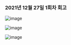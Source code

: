 ### 2021년 12월 27일 1회차 회고

![image](https://user-images.githubusercontent.com/67140032/147469370-1c79d72a-d095-4574-87e4-7afe7d35066f.png)

![image](https://user-images.githubusercontent.com/67140032/147469380-6af73cf4-d9cd-4919-8e34-db62d950f66a.png)

![image](https://user-images.githubusercontent.com/67140032/147469414-82f828b3-152a-42a9-9ccd-229b45bb582f.png)
